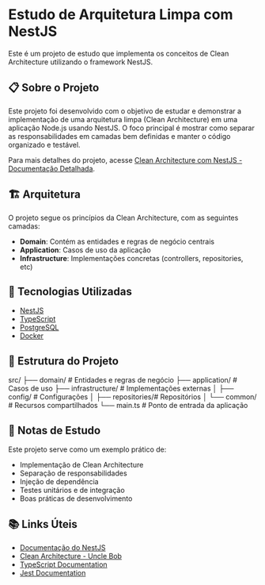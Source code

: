 # Estudo de Arquitetura Limpa com NestJS

Este é um projeto de estudo que implementa os conceitos de Clean Architecture utilizando o framework NestJS.

## 📋 Sobre o Projeto

Este projeto foi desenvolvido com o objetivo de estudar e demonstrar a implementação de uma arquitetura limpa (Clean Architecture) em uma aplicação Node.js usando NestJS. O foco principal é mostrar como separar as responsabilidades em camadas bem definidas e manter o código organizado e testável.

Para mais detalhes do projeto, acesse [Clean Architecture com NestJS - Documentação Detalhada](https://luizmauro.github.io/clean-architecture-NestJS/architecture.html).

## 🏗️ Arquitetura

O projeto segue os princípios da Clean Architecture, com as seguintes camadas:

- **Domain**: Contém as entidades e regras de negócio centrais
- **Application**: Casos de uso da aplicação
- **Infrastructure**: Implementações concretas (controllers, repositories, etc)

## 🚀 Tecnologias Utilizadas

- [NestJS](https://nestjs.com/)
- [TypeScript](https://www.typescriptlang.org/)
- [PostgreSQL](https://www.postgresql.org/)
- [Docker](https://www.docker.com/)

## 📁 Estrutura do Projeto

src/
├── domain/ # Entidades e regras de negócio
├── application/ # Casos de uso
├── infrastructure/ # Implementações externas
│ ├── config/ # Configurações
│ ├── repositories/# Repositórios
│ └── common/ # Recursos compartilhados
└── main.ts # Ponto de entrada da aplicação

## 📝 Notas de Estudo

Este projeto serve como um exemplo prático de:

- Implementação de Clean Architecture
- Separação de responsabilidades
- Injeção de dependência
- Testes unitários e de integração
- Boas práticas de desenvolvimento


## 📚 Links Úteis

- [Documentação do NestJS](https://docs.nestjs.com/)
- [Clean Architecture - Uncle Bob](https://blog.cleancoder.com/uncle-bob/2012/08/13/the-clean-architecture.html)
- [TypeScript Documentation](https://www.typescriptlang.org/docs/)
- [Jest Documentation](https://jestjs.io/docs/getting-started)
